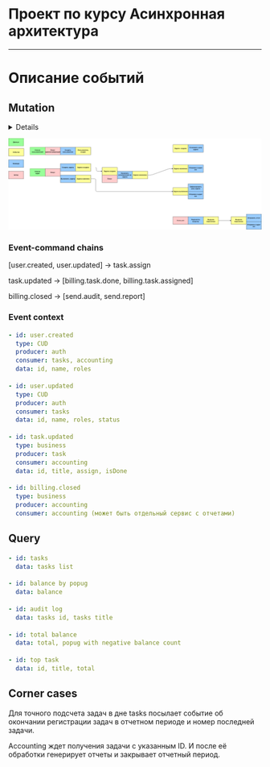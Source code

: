 # Проект по курсу Асинхронная архитектура

---
# Описание событий

## Mutation

<details>

```yaml
- actor: popug
  data: name, roles, status [active, deactivated]  
  command: user.create
  event: user.created

- actor: popug 
  data: name, roles, status  [activate, deactivated]
  command: user.update
  event: user.updated
  comment: пользователя нельзя удалить, можно только деактивировать

- actor: popug
  data: title, description, status [in progress, done]
  command: task.create
  event: task.created

- actor: popug, event.user.updated, event.task.created
  data:
  command: task.assign
  event: task.assigned

- actor: popug
  data: id, title, assign
  command: task.update
  event: task.updated

- actor: task.updated
  data: id, assign, status
  command: task.update
  event: task.done

- actor: task.updated
  data: id, assign, status
  command: billing.task.done, billing.task.assign
  event:

- actor: schedule
  data:
  command: billing.close
  event: billing.closed
  comment: подситывается баланс за день и формируется начальный баланс следующего дня

- actor: billing.closed
  data: balance
  command: billing.open
  event:

- actor: billing.closed
  data: balance
  command: send.report
  event:
  comment: отправляет отчет руководство по итогам каждого дня

- actor: billing.closed
  data: balance
  command: send.audit
  event:
  comment: аудит-лог
```
</details>

![](event_storing.png)

### Event-command chains

[user.created, user.updated] -> task.assign

task.updated -> [billing.task.done, billing.task.assigned]

billing.closed -> [send.audit, send.report]

### Event context

```yaml
- id: user.created
  type: CUD
  producer: auth
  consumer: tasks, accounting
  data: id, name, roles

- id: user.updated
  type: CUD
  producer: auth
  consumer: tasks
  data: id, name, roles, status

- id: task.updated
  type: business
  producer: task
  consumer: accounting
  data: id, title, assign, isDone

- id: billing.closed
  type: business
  producer: accounting
  consumer: accounting (может быть отдельный сервис с отчетами)
```

## Query

```yaml
- id: tasks
  data: tasks list

- id: balance by popug
  data: balance

- id: audit log
  data: tasks id, tasks title

- id: total balance
  data: total, popug with negative balance count

- id: top task
  data: id, title, total
```

## Corner cases

Для точного подсчета задач в дне tasks посылает событие об окончании регистрации задач в отчетном периоде и номер последней задачи. 

Accounting ждет получения задачи с указанным ID. И после её обработки генерирует отчеты и закрывает отчетный период.